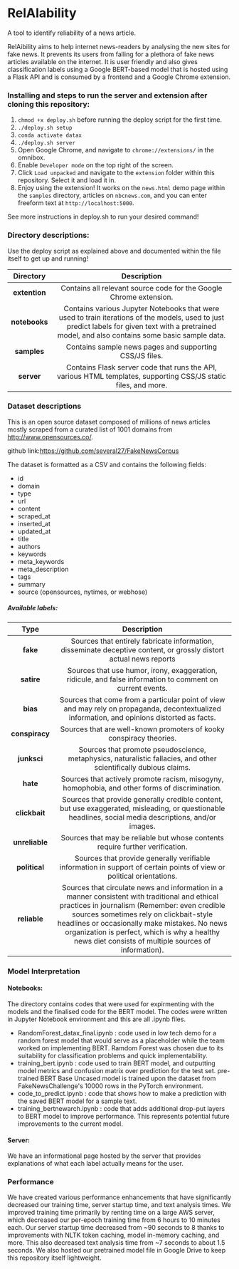 # RelAIability

A tool to identify reliability of a news article.

RelAibility aims to help internet news-readers by analysing the new sites for fake news. It prevents its users from falling for a plethora of  fake news articles available on the internet. It is user friendly and also gives classification labels using a Google BERT-based model that is hosted using a Flask API and is consumed by a frontend and a Google Chrome extension. 

### Installing and steps to run the server and extension after cloning this repository:

1. `chmod +x deploy.sh` before running the deploy script for the first time.
2. `./deploy.sh setup`
3. `conda activate datax`
4. `./deploy.sh server`
5. Open Google Chrome, and navigate to `chrome://extensions/` in the omnibox.
6. Enable `Developer mode` on the top right of the screen. 
7. Click `Load unpacked` and navigate to the `extension` folder within this repository. Select it and load it in. 
8. Enjoy using the extension! It works on the `news.html` demo page within the `samples` directory, articles on `nbcnews.com`, and you can enter freeform text at `http://localhost:5000`.

See more instructions in deploy.sh to run your desired command!

### Directory descriptions:

Use the deploy script as explained above and documented within the file itself to get up and running!

| Directory | Description|
|:-------------:|:-------------:|
| **extention** | Contains all relevant source code for the Google Chrome extension. |
| **notebooks** | Contains various Jupyter Notebooks that were used to train iterations of the models, used to just predict labels for given text with a pretrained model, and also contains some basic sample data. |
| **samples** | Contains sample news pages and supporting CSS/JS files. |
| **server** | Contains Flask server code that runs the API, various HTML templates, supporting CSS/JS static files, and more. |

### Dataset descriptions

This is an open source dataset composed of millions of news articles mostly scraped from a curated list of 1001 domains from http://www.opensources.co/.

github link:https://github.com/several27/FakeNewsCorpus

The dataset is formatted as a CSV and contains the following fields:

* id
* domain
* type
* url
* content
* scraped_at
* inserted_at
* updated_at
* title
* authors
* keywords
* meta_keywords
* meta_description
* tags
* summary
* source (opensources, nytimes, or webhose)

##### Available labels: 

| Type | Description|
|:-------------:|:-------------:|
| **fake** | Sources that entirely fabricate information, disseminate deceptive content, or grossly distort actual news reports |
| **satire** | Sources that use humor, irony, exaggeration, ridicule, and false information to comment on current events. |
| **bias** | Sources that come from a particular point of view and may rely on propaganda, decontextualized information, and opinions distorted as facts. |
| **conspiracy** | Sources that are well-known promoters of kooky conspiracy theories. |
| **junksci** | Sources that promote pseudoscience, metaphysics, naturalistic fallacies, and other scientifically dubious claims. |
| **hate** | Sources that actively promote racism, misogyny, homophobia, and other forms of discrimination. |
| **clickbait** | Sources that provide generally credible content, but use exaggerated, misleading, or questionable headlines, social media descriptions, and/or images. |
| **unreliable** | Sources that may be reliable but whose contents require further verification. |
| **political** | Sources that provide generally verifiable information in support of certain points of view or political orientations. |
| **reliable** | Sources that circulate news and information in a manner consistent with traditional and ethical practices in journalism (Remember: even credible sources sometimes rely on clickbait-style headlines or occasionally make mistakes. No news organization is perfect, which is why a healthy news diet consists of multiple sources of information). |

### Model Interpretation

#### Notebooks:
The directory contains codes that were used for expirmenting with the models and the finalised code for the BERT model. The codes were written in Jupyter Notebook environment and this are all .ipynb files.
- RandomForest_datax_final.ipynb : code used in low tech demo for a random forest model that would serve as a placeholder while the team worked on implementing BERT. Ramdom Forest was chosen due to its suitability for classification problems and quick implementability. 
- training_bert.ipynb : code used to train BERT model, and outputting model metrics and confusion matrix over prediction for the test set. pre-trained BERT Base Uncased model is trained upon the dataset from FakeNewsChallenge's 10000 rows in the PyTorch environment.
- code_to_predict.ipynb : code that shows how to make a prediction with the saved BERT model for a sample text.
- training_bertnewarch.ipynb : code that adds additional drop-put layers to BERT model to improve performance. This represents potential future improvements to the current model.

#### Server:
We have an informational page hosted by the server that provides explanations of what each label actually means for the user. 

### Performance
We have created various performance enhancements that have significantly decreased our training time, server startup time, and text analysis times. We improved training time primarily by renting time on a large AWS server, which decreased our per-epoch training time from 6 hours to 10 minutes each. Our server startup time decreased from ~90 seconds to 8 thanks to improvements with NLTK token caching, model in-memory caching, and more. This also decreased text analysis time from ~7 seconds to about 1.5 seconds. We also hosted our pretrained model file in Google Drive to keep this repository itself lightweight.

